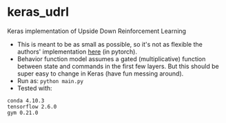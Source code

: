 # keras_udrl
Keras implementation of Upside Down Reinforcement Learning

* This is meant to be as small as possible, so it's not as flexible the authors' implementation [here](https://colab.research.google.com/drive/1ynS9g7YzFpNSwhva2_RDKYLjyGckCA8H?usp=sharing#scrollTo=Ypw6MFWIovhC) (in pytorch).
* Behavior function model assumes a gated (multiplicative) function between state and commands in the first few layers. But this should be super easy to change in Keras (have fun messing around).
* Run as: `python main.py`
* Tested with:
```
conda 4.10.3
tensorflow 2.6.0
gym 0.21.0
```
